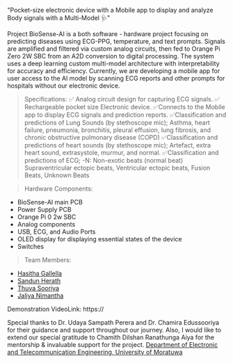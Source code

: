 "Pocket-size electronic device with a Mobile app to display and analyze Body signals with a Multi-Model 🩺" 

Project BioSense-AI is a both software - hardware project focusing on predicting diseases using ECG-PPG, temperature, and text prompts. Signals are amplified and filtered via custom analog circuits, then fed to Orange Pi Zero 2W SBC from an A2D conversion to digital processing. The system uses a deep learning custom multi-model architecture with interpretability for accuracy and efficiency. Currently, we are developing a mobile app for user access to the AI model by scanning ECG reports and other prompts for hospitals without our electronic device.

> Specifications:
✅ Analog circuit design for capturing ECG signals.
✅ Rechargeable pocket size Electronic device.
✅Connects to the Mobile app to display ECG signals and prediction reports.
✅Classification and predictions of Lung Sounds (by stethoscope mic);
Asthma, heart failure, pneumonia, bronchitis, pleural effusion, lung
fibrosis, and chronic obstructive pulmonary disease (COPD)
✅Classification and predictions of heart sounds (by stethoscope mic);
Artefact, extra heart sound, extrasystole, murmur, and normal.
✅Classification and predictions of ECG; -N: Non-exotic beats (normal
beat)
Supraventricular ectopic beats, Ventricular ectopic beats, Fusion Beats,
Unknown Beats


> Hardware Components: 
- BioSense-AI main PCB
- Power Supply PCB
- Orange Pi 0 2w SBC
- Analog components 
- USB, ECG, and Audio Ports
- OLED display for displaying essential states of the device
- Switches

> Team Members:
- [Hasitha Gallella](https://github.com/HasithaGallella)
- [Sandun Herath](https://github.com/sandun21)
- [Thuva Sooriya](https://github.com/thuvasooriya)
- [Jaliya Nimantha](https://github.com/jaliyanimanthako)

Demonstration VideoLink: https://

Special thanks to Dr. Udaya Sampath Perera and Dr. Chamira Edussooriya for their guidance and support throughout our journey.
Also, I would like to extend our special gratitude to Chamith Dilshan Ranathunga Aiya for the mentorship & invaluable support for the project. 
[Department of Electronic and Telecommunication Engineering, University of Moratuwa](https://ent.uom.lk/) 
